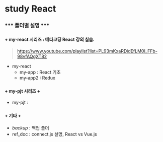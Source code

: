 # study React
###
### *** 폴더별 설명 ***
###
#### + my-react 시리즈 : 메타코딩 React 강의 실습.
> https://www.youtube.com/playlist?list=PL93mKxaRDidEfLM0I_FFb-98vfAQgXT82
  + my-react 
    + my-app : React 기초
    + my-app2 : Redux
###
#### + my-pjt 시리즈  +
+ my-pjt : 
###
#### + 기타 + 
+ _backup_ : 백업 폴더
+ ref_doc : connect.js 설명, React vs Vue.js 